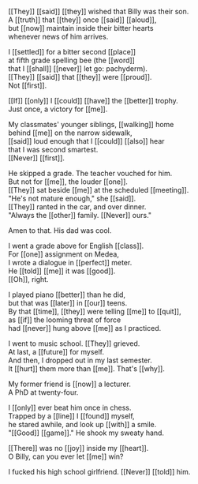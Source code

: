 [[They]] [[said]] [[they]] wished that Billy was their son.  
A [[truth]] that [[they]] once [[said]] [[aloud]],  
but [[now]] maintain inside their bitter hearts  
whenever news of him arrives.  
  
I [[settled]] for a bitter second [[place]]  
at fifth grade spelling bee (the [[word]]  
that I [[shall]] [[never]] let go: pachyderm).  
[[They]] [[said]] that [[they]] were [[proud]].  
Not [[first]].  
  
[[If]] [[only]] I [[could]] [[have]] the [[better]] trophy.  
Just once, a victory for [[me]].  
  
My classmates' younger siblings, [[walking]] home  
behind [[me]] on the narrow sidewalk,  
[[said]] loud enough that I [[could]] [[also]] hear  
that I was second smartest.  
[[Never]] [[first]].  
  
He skipped a grade. The teacher vouched for him.  
But not for [[me]], the louder [[one]].  
[[They]] sat beside [[me]] at the scheduled [[meeting]].  
"He's not mature enough," she [[said]].  
[[They]] ranted in the car, and over dinner.  
"Always the [[other]] family. [[Never]] ours."  
  
Amen to that. His dad was cool.  
  
I went a grade above for English [[class]].  
For [[one]] assignment on Medea,  
I wrote a dialogue in [[perfect]] meter.  
He [[told]] [[me]] it was [[good]].  
[[Oh]], right.  
  
I played piano [[better]] than he did,  
but that was [[later]] in [[our]] teens.  
By that [[time]], [[they]] were telling [[me]] to [[quit]],  
as [[if]] the looming threat of force  
had [[never]] hung above [[me]] as I practiced.  
  
I went to music school. [[They]] grieved.  
At last, a [[future]] for myself.  
And then, I dropped out in my last semester.  
It [[hurt]] them more than [[me]]. That's [[why]].  
  
My former friend is [[now]] a lecturer.  
A PhD at twenty-four.  
  
I [[only]] ever beat him once in chess.  
Trapped by a [[line]] I [[found]] myself,  
he stared awhile, and look up [[with]] a smile.  
"[[Good]] [[game]]." He shook my sweaty hand.  
  
[[There]] was no [[joy]] inside my [[heart]].  
O Billy, can you ever let [[me]] win?  
  
I fucked his high school girlfriend. [[Never]] [[told]] him.